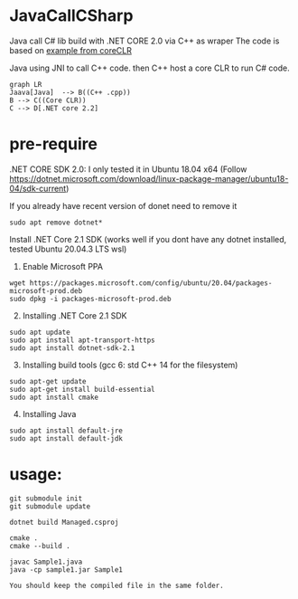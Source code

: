 # JavaCallCSharp
Java call C# lib build with .NET CORE 2.0 via C++ as wraper
The code is based on [example from coreCLR](https://github.com/dotnet/coreclr/tree/master/src/coreclr/hosts/unixcoreruncommon)

Java using JNI to call C++ code. then C++ host a core CLR to run C# code.

```mermaid
graph LR
Jaava[Java]  --> B((C++ .cpp))
B --> C((Core CLR))
C --> D[.NET core 2.2]
```

# pre-require

.NET CORE SDK 2.0: I only tested it in Ubuntu 18.04 x64 (Follow https://dotnet.microsoft.com/download/linux-package-manager/ubuntu18-04/sdk-current)

If you already have recent version of donet need to remove it

```
sudo apt remove dotnet*
```
Install .NET Core 2.1 SDK (works well if you dont have any dotnet installed, tested  Ubuntu 20.04.3 LTS wsl)

1. Enable Microsoft PPA

```
wget https://packages.microsoft.com/config/ubuntu/20.04/packages-microsoft-prod.deb 
sudo dpkg -i packages-microsoft-prod.deb
```

2. Installing .NET Core 2.1 SDK

```
sudo apt update 
sudo apt install apt-transport-https 
sudo apt install dotnet-sdk-2.1 
```

3. Installing build tools (gcc 6: std C++ 14 for the filesystem)

```
sudo apt-get update
sudo apt-get install build-essential
sudo apt install cmake
```

4. Installing Java

```
sudo apt install default-jre
sudo apt install default-jdk
```

# usage:
```
git submodule init
git submodule update

dotnet build Managed.csproj

cmake .
cmake --build . 

javac Sample1.java
java -cp sample1.jar Sample1 
```

`You should keep the compiled file in the same folder.`
